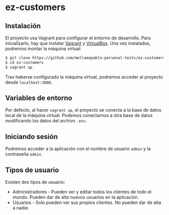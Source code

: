 # ez-customers

## Instalación

El proyecto usa Vagrant para configurar el entorno de desarrollo. Para 
inicializarlo, hay que instalar 
[Vagrant](https://www.vagrantup.com/downloads.html) y 
[VirtualBox](https://www.virtualbox.org/wiki/Downloads). Una vez instalados,
podremos montar la máquina virtual:

```sh
$ git clone https://github.com/mellamopablo-personal-tests/ez-customers.git
$ cd ez-customers
$ vagrant up
```

Tras haberse configurado la máquina virtual, podremos acceder al proyecto 
desde `localhost:3000`.


## Variables de entorno

Por defecto, al hacer `vagrant up`, el proyecto se conecta a la base de datos
local de la máquina virtual. Podemos conectarnos a otra base de datos 
modificando los datos del archivo `.env`.

## Iniciando sesión

Podremos acceder a la aplicación con el nombre de usuario `admin` y la 
contraseña `admin`.

## Tipos de usuario

Existen dos tipos de usuario:

* Administradores - Pueden ver y editar todos los clientes de todo el mundo. 
Pueden dar de alta nuevos usuarios en la aplicación.
* Usuarios - Solo pueden ver sus propios clientes. No pueden dar de alta a 
nadie.
